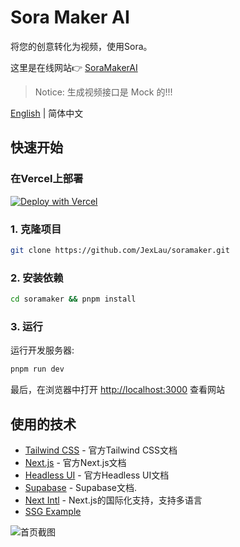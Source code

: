 # Sora Maker AI

将您的创意转化为视频，使用Sora。

这里是在线网站👉 [SoraMakerAI](https://soramaker.ai)

> Notice: 生成视频接口是 Mock 的!!!


<div align="left">

[English](https://github.com/JexLau/soramaker/blob/main/README.md) | 简体中文

## 快速开始

### 在Vercel上部署

[![Deploy with Vercel](https://vercel.com/button)](https://vercel.com/new/import?s=https%3A%2F%2Fgithub.com%2FJexLau%2Fsoramaker&hasTrialAvailable=1&showOptionalTeamCreation=false&project-name=soramaker&framework=nextjs&totalProjects=1&remainingProjects=1)


### 1. 克隆项目

```bash
git clone https://github.com/JexLau/soramaker.git
```

### 2. 安装依赖

```bash
cd soramaker && pnpm install
```

### 3. 运行

运行开发服务器:

```bash
pnpm run dev
```

最后，在浏览器中打开 [http://localhost:3000](http://localhost:3000) 查看网站

## 使用的技术

- [Tailwind CSS](https://tailwindcss.com/docs) - 官方Tailwind CSS文档
- [Next.js](https://nextjs.org/docs) - 官方Next.js文档
- [Headless UI](https://headlessui.dev) - 官方Headless UI文档
- [Supabase](https://supabase.com) - Supabase文档. 
- [Next Intl](https://next-intl-docs.vercel.app/) - Next.js的国际化支持，支持多语言
- [SSG Example]()

![首页截图](https://soramaker.ai/share.jpg)